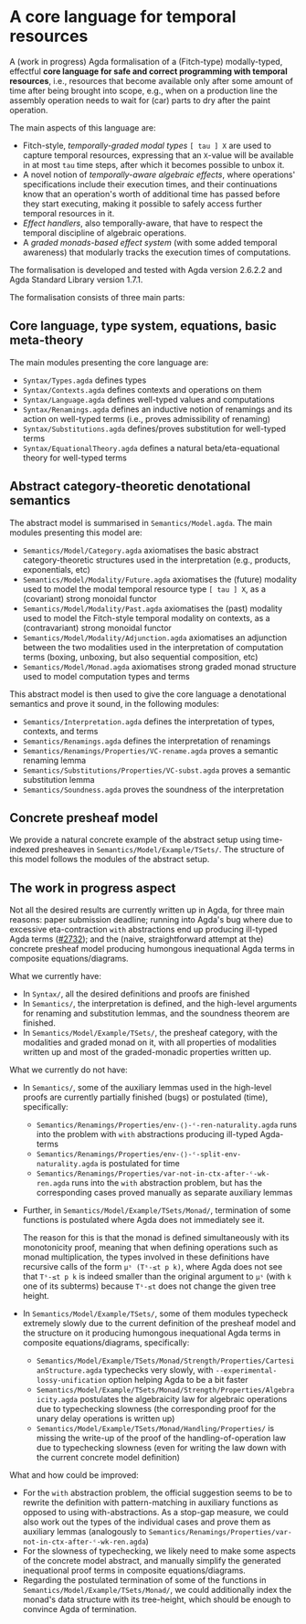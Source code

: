 # A core language for temporal resources

A (work in progress) Agda formalisation of a (Fitch-type)
modally-typed, effectful **core language for safe and correct
programming with temporal resources**, i.e., resources that become
available only after some amount of time after being brought into
scope, e.g., when on a production line the assembly operation needs
to wait for (car) parts to dry after the paint operation.

The main aspects of this language are:

* Fitch-style, *temporally-graded modal types* `[ tau ] X` are used to
  capture temporal resources, expressing that an `X`-value will be
  available in at most `tau` time steps, after which it becomes
  possible to unbox it.
* A novel notion of *temporally-aware algebraic effects*, where
  operations' specifications include their execution times, and
  their continuations know that an operation's worth of additional
  time has passed before they start executing, making it possible to
  safely access further temporal resources in it.
* *Effect handlers*, also temporally-aware, that have to respect the
  temporal discipline of algebraic operations.
* A *graded monads-based effect system* (with some added temporal
  awareness) that modularly tracks the execution times of
  computations.
  
The formalisation is developed and tested with Agda version 2.6.2.2
and Agda Standard Library version 1.7.1.

The formalisation consists of three main parts:

## Core language, type system, equations, basic meta-theory

The main modules presenting the core language are:

* `Syntax/Types.agda` defines types
* `Syntax/Contexts.agda` defines contexts and operations on them
* `Syntax/Language.agda` defines well-typed values and computations
* `Syntax/Renamings.agda` defines an inductive notion of renamings and
  its action on well-typed terms (i.e., proves admissibility of
  renaming)
* `Syntax/Substitutions.agda` defines/proves substitution for
  well-typed terms
* `Syntax/EquationalTheory.agda` defines a natural beta/eta-equational
  theory for well-typed terms

## Abstract category-theoretic denotational semantics 

The abstract model is summarised in `Semantics/Model.agda`. The main
modules presenting this model are:

* `Semantics/Model/Category.agda` axiomatises the basic abstract
  category-theoretic structures used in the interpretation (e.g.,
  products, exponentials, etc)
* `Semantics/Model/Modality/Future.agda` axiomatises the (future)
  modality used to model the modal temporal resource type `[ tau ] X`, 
  as a (covariant) strong monoidal functor
* `Semantics/Model/Modality/Past.agda` axiomatises the (past) 
  modality used to model the Fitch-style temporal modality on contexts, 
  as a (contravariant) strong monoidal functor
* `Semantics/Model/Modality/Adjunction.agda` axiomatises an adjunction
  between the two modalities used in the interpretation of computation
  terms (boxing, unboxing, but also sequential composition, etc)
* `Semantics/Model/Monad.agda` axiomatises strong graded monad structure
  used to model computation types and terms
  
This abstract model is then used to give the core language a denotational
semantics and prove it sound, in the following modules:

* `Semantics/Interpretation.agda` defines the interpretation of types, 
  contexts, and terms
* `Semantics/Renamings.agda` defines the interpretation of renamings
* `Semantics/Renamings/Properties/VC-rename.agda` proves a semantic
  renaming lemma
* `Semantics/Substitutions/Properties/VC-subst.agda` proves a semantic
  substitution lemma
* `Semantics/Soundness.agda` proves the soundness of the interpretation

## Concrete presheaf model

We provide a natural concrete example of the abstract setup using
time-indexed presheaves in `Semantics/Model/Example/TSets/`. The 
structure of this model follows the modules of the abstract setup.

## The work in progress aspect

Not all the desired results are currently written up in Agda, for
three main reasons: paper submission deadline; running into Agda's bug
where due to excessive eta-contraction `with` abstractions end up
producing ill-typed Agda terms
([#2732](https://github.com/agda/agda/issues/2732)); and the (naive,
straightforward attempt at the) concrete presheaf model producing
humongous inequational Agda terms in composite equations/diagrams.

What we currently have:

* In `Syntax/`, all the desired definitions and proofs are finished
* In `Semantics/`, the interpretation is defined, and the high-level
  arguments for renaming and substitution lemmas, and the soundness
  theorem are finished.
* In `Semantics/Model/Example/TSets/`, the presheaf category, with the
  modalities and graded monad on it, with all properties of modalities
  written up and most of the graded-monadic properties written up.

What we currently do not have:

* In `Semantics/`, some of the auxiliary lemmas used in the high-level
  proofs are currently partially finished (bugs) or postulated (time), 
  specifically:
  
  * `Semantics/Renamings/Properties/env-⟨⟩-ᶜ-ren-naturality.agda` runs
    into the problem with `with` abstractions producing ill-typed
    Agda-terms
  * `Semantics/Renamings/Properties/env-⟨⟩-ᶜ-split-env-naturality.agda`
    is postulated for time
  * `Semantics/Renamings/Properties/var-not-in-ctx-after-ᶜ-wk-ren.agda`
    runs into the `with` abstraction problem, but has the corresponding
    cases proved manually as separate auxiliary lemmas
    
* Further, in `Semantics/Model/Example/TSets/Monad/`, termination of
  some functions is postulated where Agda does not immediately see it.
  
  The reason for this is that the monad is defined simultaneously with
  its monotonicity proof, meaning that when defining operations such
  as monad multiplication, the types involved in these definitions
  have recursive calls of the form `μˢ (Tˢ-≤t p k)`, where Agda does
  not see that `Tˢ-≤t p k` is indeed smaller than the original
  argument to `μˢ` (with `k` one of its subterms) because `Tˢ-≤t` does
  not change the given tree height.
    
* In `Semantics/Model/Example/TSets/`, some of them modules typecheck
  extremely slowly due to the current definition of the presheaf model
  and the structure on it producing humongous inequational Agda terms
  in composite equations/diagrams, specifically:
  
  * `Semantics/Model/Example/TSets/Monad/Strength/Properties/CartesianStructure.agda`
    typechecks very slowly, with `--experimental-lossy-unification`
    option helping Agda to be a bit faster
  * `Semantics/Model/Example/TSets/Monad/Strength/Properties/Algebraicity.agda`
    postulates the algebraicity law for algebraic operations due to
    typechecking slowness (the corresponding proof for the unary delay
    operations is written up)
  * `Semantics/Model/Example/TSets/Monad/Handling/Properties/` is
    missing the write-up of the proof of the handling-of-operation law
    due to typechecking slowness (even for writing the law down with
    the current concrete model definition)
    
What and how could be improved:

* For the `with` abstraction problem, the official suggestion seems to
  be to rewrite the definition with pattern-matching in auxiliary
  functions as opposed to using with-abstractions. As a stop-gap
  measure, we could also work out the types of the individual cases
  and prove them as auxiliary lemmas (analogously to
  `Semantics/Renamings/Properties/var-not-in-ctx-after-ᶜ-wk-ren.agda`)
* For the slowness of typechecking, we likely need to make some
  aspects of the concrete model abstract, and manually simplify the
  generated inequational proof terms in composite equations/diagrams.
* Regarding the postulated termination of some of the functions in
  `Semantics/Model/Example/TSets/Monad/`, we could additionally index
  the monad's data structure with its tree-height, which should be
  enough to convince Agda of termination.
